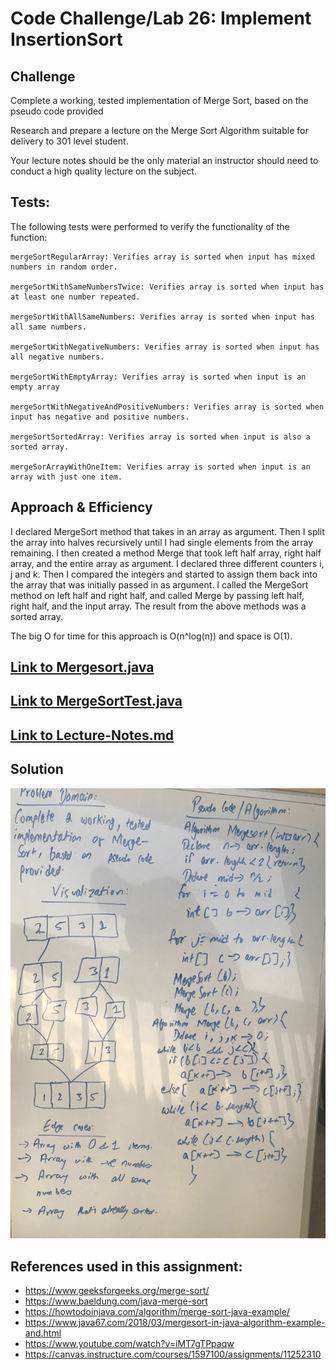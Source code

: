 # Code Challenge/Lab 26: Implement InsertionSort

## Challenge

Complete a working, tested implementation of Merge Sort, based on the pseudo code provided

Research and prepare a lecture on the Merge Sort Algorithm suitable for delivery to 301 level student.

Your lecture notes should be the only material an instructor should need to conduct a high quality lecture on the subject.

## Tests:
The following tests were performed to verify the functionality of the function:

    mergeSortRegularArray: Verifies array is sorted when input has mixed numbers in random order.

    mergeSortWithSameNumbersTwice: Verifies array is sorted when input has at least one number repeated.

    mergeSortWithAllSameNumbers: Verifies array is sorted when input has all same numbers.

    mergeSortWithNegativeNumbers: Verifies array is sorted when input has all negative numbers.

    mergeSortWithEmptyArray: Verifies array is sorted when input is an empty array

    mergeSortWithNegativeAndPositiveNumbers: Verifies array is sorted when input has negative and positive numbers.

    mergeSortSortedArray: Verifies array is sorted when input is also a sorted array.

    mergeSorArrayWithOneItem: Verifies array is sorted when input is an array with just one item.


## Approach & Efficiency

 I declared MergeSort method that takes in an array as argument.
 Then I split the array into halves recursively until I had single elements from the array remaining.
 I then created a method Merge that took left half array, right half array, and the entire array as argument.
 I declared three different counters i, j and k. Then I compared the integers and started to assign them back into the array that was initially passed in as argument.
 I called the MergeSort method on left half and right half, and called Merge by passing left half, right half, and the input array.
 The result from the above methods was a sorted array.

 The big O for time for this approach is O(n^log(n)) and space is O(1).



## [Link to Mergesort.java](https://github.com/sadhikari07/data-structures-and-algorithms/blob/master/java401_code_challenges/src/main/java/java401_code_challenges/mergeSort/MergeSort.java)

## [Link to MergeSortTest.java](https://github.com/sadhikari07/data-structures-and-algorithms/blob/master/java401_code_challenges/src/test/java/java401_code_challenges/mergeSort/MergeSortTest.java)

## [Link to Lecture-Notes.md](https://github.com/sadhikari07/data-structures-and-algorithms/blob/master/java401_code_challenges/src/main/java/java401_code_challenges/mergeSort/Lecture-Notes.md)


## Solution
![Linked list insertion](https://raw.githubusercontent.com/sadhikari07/data-structures-and-algorithms/master/java401_code_challenges/assets/mergeSortWhiteBoard.jpg)


## References used in this assignment:
* https://www.geeksforgeeks.org/merge-sort/
* https://www.baeldung.com/java-merge-sort
* https://howtodoinjava.com/algorithm/merge-sort-java-example/
* https://www.java67.com/2018/03/mergesort-in-java-algorithm-example-and.html
* https://www.youtube.com/watch?v=iMT7gTPpaqw
* https://canvas.instructure.com/courses/1597100/assignments/11252310

